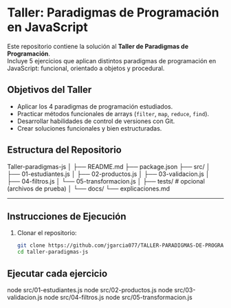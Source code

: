 # Taller: Paradigmas de Programación en JavaScript

Este repositorio contiene la solución al **Taller de Paradigmas de Programación**.  
Incluye 5 ejercicios que aplican distintos paradigmas de programación en JavaScript: funcional, orientado a objetos y procedural.


##  Objetivos del Taller

- Aplicar los 4 paradigmas de programación estudiados.
- Practicar métodos funcionales de arrays (`filter`, `map`, `reduce`, `find`).
- Desarrollar habilidades de control de versiones con Git.
- Crear soluciones funcionales y bien estructuradas.


##  Estructura del Repositorio

Taller-paradigmas-js
│
├── README.md
├── package.json
├── src/
│ ├── 01-estudiantes.js
│ ├── 02-productos.js
│ ├── 03-validacion.js
│ ├── 04-filtros.js
│ └── 05-transformacion.js
│
├── tests/ # opcional (archivos de prueba)
│
└── docs/
└── explicaciones.md


---

##  Instrucciones de Ejecución

1. Clonar el repositorio:
   ```bash
   git clone https://github.com/jgarcia077/TALLER-PARADIGMAS-DE-PROGRAMACI-N-EN-JAVASCRIPT.git
   cd taller-paradigmas-js

## Ejecutar cada ejercicio

node src/01-estudiantes.js
node src/02-productos.js
node src/03-validacion.js
node src/04-filtros.js
node src/05-transformacion.js
